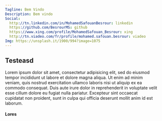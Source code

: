 ```yaml
---
Tagline: Bem Vindo
Description: Bem vindo
Social:
  http://tn.linkedin.com/in/MohamedSafouanBesrour: linkedin
  https://github.com/BesrourMS: github
  https://www.xing.com/profile/MohamedSafouan_Besrour: xing
  http://tn.viadeo.com/fr/profile/mohamed.safouan.besrour: viadeo
Img: https://unsplash.it/1900/994?image=1075
---
```


## Testeasd

Lorem ipsum dolor sit amet, consectetur adipisicing elit, sed do eiusmod tempor incididunt ut labore et dolore magna aliqua. Ut enim ad minim veniam, quis nostrud exercitation ullamco laboris nisi ut aliquip ex ea commodo consequat. Duis aute irure dolor in reprehenderit in voluptate velit esse cillum dolore eu fugiat nulla pariatur. Excepteur sint occaecat cupidatat non proident, sunt in culpa qui officia deserunt mollit anim id est laborum.
<h4> Lores </h4>

